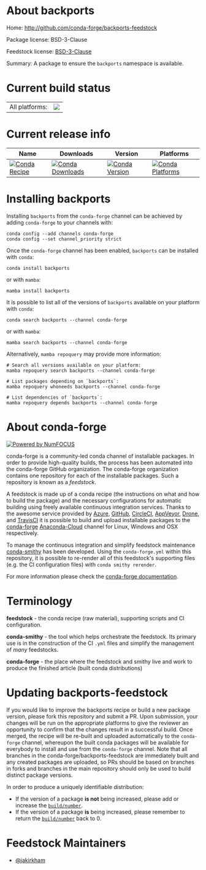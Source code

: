 About backports
===============

Home: http://github.com/conda-forge/backports-feedstock

Package license: BSD-3-Clause

Feedstock license: [BSD-3-Clause](https://github.com/conda-forge/backports-feedstock/blob/main/LICENSE.txt)

Summary: A package to ensure the `backports` namespace is available.

Current build status
====================


<table><tr><td>All platforms:</td>
    <td>
      <a href="https://dev.azure.com/conda-forge/feedstock-builds/_build/latest?definitionId=3660&branchName=main">
        <img src="https://dev.azure.com/conda-forge/feedstock-builds/_apis/build/status/backports-feedstock?branchName=main">
      </a>
    </td>
  </tr>
</table>

Current release info
====================

| Name | Downloads | Version | Platforms |
| --- | --- | --- | --- |
| [![Conda Recipe](https://img.shields.io/badge/recipe-backports-green.svg)](https://anaconda.org/conda-forge/backports) | [![Conda Downloads](https://img.shields.io/conda/dn/conda-forge/backports.svg)](https://anaconda.org/conda-forge/backports) | [![Conda Version](https://img.shields.io/conda/vn/conda-forge/backports.svg)](https://anaconda.org/conda-forge/backports) | [![Conda Platforms](https://img.shields.io/conda/pn/conda-forge/backports.svg)](https://anaconda.org/conda-forge/backports) |

Installing backports
====================

Installing `backports` from the `conda-forge` channel can be achieved by adding `conda-forge` to your channels with:

```
conda config --add channels conda-forge
conda config --set channel_priority strict
```

Once the `conda-forge` channel has been enabled, `backports` can be installed with `conda`:

```
conda install backports
```

or with `mamba`:

```
mamba install backports
```

It is possible to list all of the versions of `backports` available on your platform with `conda`:

```
conda search backports --channel conda-forge
```

or with `mamba`:

```
mamba search backports --channel conda-forge
```

Alternatively, `mamba repoquery` may provide more information:

```
# Search all versions available on your platform:
mamba repoquery search backports --channel conda-forge

# List packages depending on `backports`:
mamba repoquery whoneeds backports --channel conda-forge

# List dependencies of `backports`:
mamba repoquery depends backports --channel conda-forge
```


About conda-forge
=================

[![Powered by
NumFOCUS](https://img.shields.io/badge/powered%20by-NumFOCUS-orange.svg?style=flat&colorA=E1523D&colorB=007D8A)](https://numfocus.org)

conda-forge is a community-led conda channel of installable packages.
In order to provide high-quality builds, the process has been automated into the
conda-forge GitHub organization. The conda-forge organization contains one repository
for each of the installable packages. Such a repository is known as a *feedstock*.

A feedstock is made up of a conda recipe (the instructions on what and how to build
the package) and the necessary configurations for automatic building using freely
available continuous integration services. Thanks to the awesome service provided by
[Azure](https://azure.microsoft.com/en-us/services/devops/), [GitHub](https://github.com/),
[CircleCI](https://circleci.com/), [AppVeyor](https://www.appveyor.com/),
[Drone](https://cloud.drone.io/welcome), and [TravisCI](https://travis-ci.com/)
it is possible to build and upload installable packages to the
[conda-forge](https://anaconda.org/conda-forge) [Anaconda-Cloud](https://anaconda.org/)
channel for Linux, Windows and OSX respectively.

To manage the continuous integration and simplify feedstock maintenance
[conda-smithy](https://github.com/conda-forge/conda-smithy) has been developed.
Using the ``conda-forge.yml`` within this repository, it is possible to re-render all of
this feedstock's supporting files (e.g. the CI configuration files) with ``conda smithy rerender``.

For more information please check the [conda-forge documentation](https://conda-forge.org/docs/).

Terminology
===========

**feedstock** - the conda recipe (raw material), supporting scripts and CI configuration.

**conda-smithy** - the tool which helps orchestrate the feedstock.
                   Its primary use is in the construction of the CI ``.yml`` files
                   and simplify the management of *many* feedstocks.

**conda-forge** - the place where the feedstock and smithy live and work to
                  produce the finished article (built conda distributions)


Updating backports-feedstock
============================

If you would like to improve the backports recipe or build a new
package version, please fork this repository and submit a PR. Upon submission,
your changes will be run on the appropriate platforms to give the reviewer an
opportunity to confirm that the changes result in a successful build. Once
merged, the recipe will be re-built and uploaded automatically to the
`conda-forge` channel, whereupon the built conda packages will be available for
everybody to install and use from the `conda-forge` channel.
Note that all branches in the conda-forge/backports-feedstock are
immediately built and any created packages are uploaded, so PRs should be based
on branches in forks and branches in the main repository should only be used to
build distinct package versions.

In order to produce a uniquely identifiable distribution:
 * If the version of a package **is not** being increased, please add or increase
   the [``build/number``](https://docs.conda.io/projects/conda-build/en/latest/resources/define-metadata.html#build-number-and-string).
 * If the version of a package **is** being increased, please remember to return
   the [``build/number``](https://docs.conda.io/projects/conda-build/en/latest/resources/define-metadata.html#build-number-and-string)
   back to 0.

Feedstock Maintainers
=====================

* [@jakirkham](https://github.com/jakirkham/)

